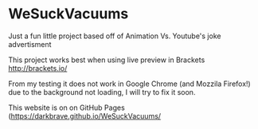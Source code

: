 # WeSuckVacuums
Just a fun little project based off of Animation Vs. Youtube's joke advertisment

This project works best when using live preview in Brackets
http://brackets.io/

From my testing it does not work in Google Chrome (and Mozzila Firefox!) due to the background not loading, I will try to fix it soon.

This website is on on GitHub Pages (https://darkbrave.github.io/WeSuckVacuums/
